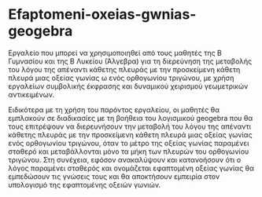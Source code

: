 # Efaptomeni-oxeias-gwnias-geogebra
Εργαλείο που μπορεί να χρησιμοποιηθεί από τους μαθητές της Β Γυμνασίου και της Β Λυκείου (Άλγεβρα) για τη διερεύνηση της μεταβολής του λόγου της απέναντι κάθετης πλευράς με την προσκείμενη κάθετη πλευρά μιας οξείας γωνίας ω ενός ορθογωνίου τριγώνου, με χρήση εργαλείων συμβολικής έκφρασης και δυναμικού χειρισμού γεωμετρικών αντικειμένων.

Ειδικότερα με τη χρήση του παρόντος εργαλείου, οι μαθητές θα εμπλακούν σε διαδικασίες με τη βοήθεια του λογισμικού geogebra που θα τους επιτρέψουν να διερευνήσουν την μεταβολή του λόγου της απέναντι κάθετης πλευράς με την προσκείμενη κάθετη πλευρά μιας οξείας γωνίας ενός ορθογωνίου τριγώνου, όταν το μέτρο της οξείας γωνίας παραμένει σταθερό και μεταβάλλονται μόνο τα μήκη των πλευρών του ορθογωνίου τριγώνου. Στη συνέχεια, εφόσον ανακαλύψουν και κατανοήσουν ότι ο λόγος παραμένει σταθερός και ονομάζεται εφαπτομένη οξείας γωνίας θα εμπεδώσουν τις γνώσεις τους και θα αποκτήσουν εμπειρία στον υπολογισμό της εφαπτομένης οξειών γωνιών.
